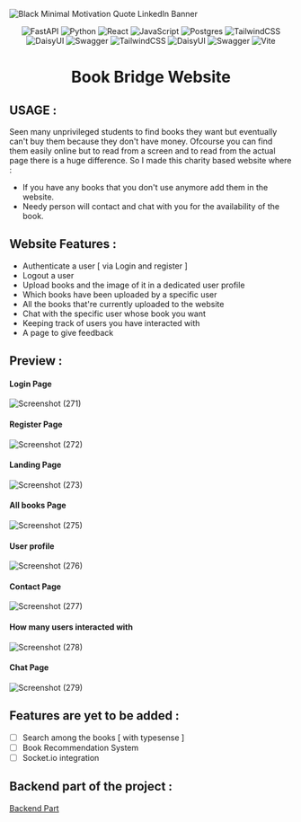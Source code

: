 ![Black Minimal Motivation Quote LinkedIn Banner](https://github.com/PritamSarbajna/Book-Bridge-Website/assets/90236635/f15b3903-9841-44fe-bf79-0c6cd9a216b6)


<div align="center">
  
![FastAPI](https://img.shields.io/badge/FastAPI-005571?style=for-the-badge&logo=fastapi)
![Python](https://img.shields.io/badge/python-3670A0?style=for-the-badge&logo=python&logoColor=ffdd54)
![React](https://img.shields.io/badge/react-%2320232a.svg?style=for-the-badge&logo=react&logoColor=%2361DAFB)
![JavaScript](https://img.shields.io/badge/javascript-%23323330.svg?style=for-the-badge&logo=javascript&logoColor=%23F7DF1E)
![Postgres](https://img.shields.io/badge/postgres-%23316192.svg?style=for-the-badge&logo=postgresql&logoColor=white)
![TailwindCSS](https://img.shields.io/badge/tailwindcss-%2338B2AC.svg?style=for-the-badge&logo=tailwind-css&logoColor=white)
![DaisyUI](https://img.shields.io/badge/daisyui-5A0EF8?style=for-the-badge&logo=daisyui&logoColor=white)
![Swagger](https://img.shields.io/badge/-Swagger-%23Clojure?style=for-the-badge&logo=swagger&logoColor=white)
![TailwindCSS](https://img.shields.io/badge/tailwindcss-%2338B2AC.svg?style=for-the-badge&logo=tailwind-css&logoColor=white)
![DaisyUI](https://img.shields.io/badge/daisyui-5A0EF8?style=for-the-badge&logo=daisyui&logoColor=white)
![Swagger](https://img.shields.io/badge/-Swagger-%23Clojure?style=for-the-badge&logo=swagger&logoColor=white)
![Vite](https://img.shields.io/badge/vite-%23646CFF.svg?style=for-the-badge&logo=vite&logoColor=white)
  
</div>

<div align="center">
  <h1>Book Bridge Website</h1>
</div>

## USAGE :

Seen many unprivileged students to find books they want but eventually can't buy them because they don't have money. Ofcourse you can find them easily online but to read from a screen 
and to read from the actual page there is a huge difference. So I made this charity based website where :
- If you have any books that you don't use anymore add them in the website.
- Needy person will contact and chat with you for the availability of the book.

## Website Features :
- Authenticate a user [ via Login and register ]
- Logout a user
- Upload books and the image of it in a dedicated user profile
- Which books have been uploaded by a specific user
- All the books that're currently uploaded to the website
- Chat with the specific user whose book you want
- Keeping track of users you have interacted with
- A page to give feedback

## Preview :

#### Login Page
![Screenshot (271)](https://github.com/PritamSarbajna/Book-Bridge-Website/assets/90236635/f25c76c1-3cc0-47f1-b0bb-c363b21b6505)
#### Register Page
![Screenshot (272)](https://github.com/PritamSarbajna/Book-Bridge-Website/assets/90236635/c3cbd889-ddd5-4016-8462-6debb9acdf33)
#### Landing Page
![Screenshot (273)](https://github.com/PritamSarbajna/Book-Bridge-Website/assets/90236635/79a84661-0d91-40c3-8c7a-65677f0cff99)
#### All books Page
![Screenshot (275)](https://github.com/PritamSarbajna/Book-Bridge-Website/assets/90236635/8e0115d0-83b9-41e3-9d50-b983a9325458)
#### User profile
![Screenshot (276)](https://github.com/PritamSarbajna/Book-Bridge-Website/assets/90236635/f9dcd7fa-5812-42bd-a85e-c6c2dff05c45)
#### Contact Page
![Screenshot (277)](https://github.com/PritamSarbajna/Book-Bridge-Website/assets/90236635/78d92777-9066-4ab9-b70c-513815de95e2)
#### How many users interacted with
![Screenshot (278)](https://github.com/PritamSarbajna/Book-Bridge-Website/assets/90236635/db162d93-1b6f-4dd0-8259-57b881ea2241)
#### Chat Page
![Screenshot (279)](https://github.com/PritamSarbajna/Book-Bridge-Website/assets/90236635/7eb3979b-1c61-4318-8fa4-b2671fbe5213)






## Features are yet to be added :
- [ ] Search among the books [ with typesense ]
- [ ] Book Recommendation System
- [ ] Socket.io integration

## Backend part of the project :
[Backend Part](https://github.com/PritamSarbajna/BookBridge-API-Backend)
